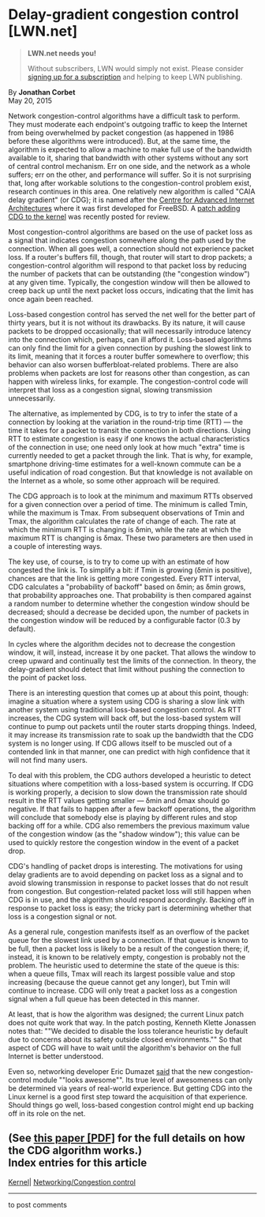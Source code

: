 # Delay-gradient congestion control [LWN.net]

> **LWN.net needs you!**
> 
> Without subscribers, LWN would simply not exist. Please consider [signing up for a subscription](/Promo/nst-nag2/subscribe) and helping to keep LWN publishing. 

By **Jonathan Corbet**  
May 20, 2015 

Network congestion-control algorithms have a difficult task to perform. They must moderate each endpoint's outgoing traffic to keep the Internet from being overwhelmed by packet congestion (as happened in 1986 before these algorithms were introduced). But, at the same time, the algorithm is expected to allow a machine to make full use of the bandwidth available to it, sharing that bandwidth with other systems without any sort of central control mechanism. Err on one side, and the network as a whole suffers; err on the other, and performance will suffer. So it is not surprising that, long after workable solutions to the congestion-control problem exist, research continues in this area. One relatively new algorithm is called "CAIA delay gradient" (or CDG); it is named after the [Centre for Advanced Internet Architectures](http://caia.swin.edu.au/) where it was first developed for FreeBSD. A [patch adding CDG to the kernel](/Articles/645015/) was recently posted for review. 

Most congestion-control algorithms are based on the use of packet loss as a signal that indicates congestion somewhere along the path used by the connection. When all goes well, a connection should not experience packet loss. If a router's buffers fill, though, that router will start to drop packets; a congestion-control algorithm will respond to that packet loss by reducing the number of packets that can be outstanding (the "congestion window") at any given time. Typically, the congestion window will then be allowed to creep back up until the next packet loss occurs, indicating that the limit has once again been reached. 

Loss-based congestion control has served the net well for the better part of thirty years, but it is not without its drawbacks. By its nature, it will cause packets to be dropped occasionally; that will necessarily introduce latency into the connection which, perhaps, can ill afford it. Loss-based algorithms can only find the limit for a given connection by pushing the slowest link to its limit, meaning that it forces a router buffer somewhere to overflow; this behavior can also worsen bufferbloat-related problems. There are also problems when packets are lost for reasons other than congestion, as can happen with wireless links, for example. The congestion-control code will interpret that loss as a congestion signal, slowing transmission unnecessarily. 

The alternative, as implemented by CDG, is to try to infer the state of a connection by looking at the variation in the round-trip time (RTT) — the time it takes for a packet to transit the connection in both directions. Using RTT to estimate congestion is easy if one knows the actual characteristics of the connection in use; one need only look at how much "extra" time is currently needed to get a packet through the link. That is why, for example, smartphone driving-time estimates for a well-known commute can be a useful indication of road congestion. But that knowledge is not available on the Internet as a whole, so some other approach will be required. 

The CDG approach is to look at the minimum and maximum RTTs observed for a given connection over a period of time. The minimum is called Τmin, while the maximum is Τmax. From subsequent observations of Τmin and Τmax, the algorithm calculates the rate of change of each. The rate at which the minimum RTT is changing is δmin, while the rate at which the maximum RTT is changing is δmax. These two parameters are then used in a couple of interesting ways. 

The key use, of course, is to try to come up with an estimate of how congested the link is. To simplify a bit: if Τmin is growing (δmin is positive), chances are that the link is getting more congested. Every RTT interval, CDG calculates a "probability of backoff" based on δmin; as δmin grows, that probability approaches one. That probability is then compared against a random number to determine whether the congestion window should be decreased; should a decrease be decided upon, the number of packets in the congestion window will be reduced by a configurable factor (0.3 by default). 

In cycles where the algorithm decides not to decrease the congestion window, it will, instead, increase it by one packet. That allows the window to creep upward and continually test the limits of the connection. In theory, the delay-gradient should detect that limit without pushing the connection to the point of packet loss. 

There is an interesting question that comes up at about this point, though: imagine a situation where a system using CDG is sharing a slow link with another system using traditional loss-based congestion control. As RTT increases, the CDG system will back off, but the loss-based system will continue to pump out packets until the router starts dropping things. Indeed, it may increase its transmission rate to soak up the bandwidth that the CDG system is no longer using. If CDG allows itself to be muscled out of a contended link in that manner, one can predict with high confidence that it will not find many users. 

To deal with this problem, the CDG authors developed a heuristic to detect situations where competition with a loss-based system is occurring. If CDG is working properly, a decision to slow down the transmission rate should result in the RTT values getting smaller — δmin and δmax should go negative. If that fails to happen after a few backoff operations, the algorithm will conclude that somebody else is playing by different rules and stop backing off for a while. CDG also remembers the previous maximum value of the congestion window (as the "shadow window"); this value can be used to quickly restore the congestion window in the event of a packet drop. 

CDG's handling of packet drops is interesting. The motivations for using delay gradients are to avoid depending on packet loss as a signal and to avoid slowing transmission in response to packet losses that do not result from congestion. But congestion-related packet loss will still happen when CDG is in use, and the algorithm should respond accordingly. Backing off in response to packet loss is easy; the tricky part is determining whether that loss is a congestion signal or not. 

As a general rule, congestion manifests itself as an overflow of the packet queue for the slowest link used by a connection. If that queue is known to be full, then a packet loss is likely to be a result of the congestion there; if, instead, it is known to be relatively empty, congestion is probably not the problem. The heuristic used to determine the state of the queue is this: when a queue fills, Τmax will reach its largest possible value and stop increasing (because the queue cannot get any longer), but Τmin will continue to increase. CDG will only treat a packet loss as a congestion signal when a full queue has been detected in this manner. 

At least, that is how the algorithm was designed; the current Linux patch does not quite work that way. In the patch posting, Kenneth Klette Jonassen notes that: ""We decided to disable the loss tolerance heuristic by default due to concerns about its safety outside closed environments."" So that aspect of CDG will have to wait until the algorithm's behavior on the full Internet is better understood. 

Even so, networking developer Eric Dumazet [said](/Articles/645119/) that the new congestion-control module ""looks awesome"". Its true level of awesomeness can only be determined via years of real-world experience. But getting CDG into the Linux kernel is a good first step toward the acquisition of that experience. Should things go well, loss-based congestion control might end up backing off in its role on the net. 

(See [this paper [PDF]](http://caia.swin.edu.au/cv/dahayes/content/networking2011-cdg-preprint.pdf) for the full details on how the CDG algorithm works.)  
Index entries for this article  
---  
[Kernel](/Kernel/Index)| [Networking/Congestion control](/Kernel/Index#Networking-Congestion_control)  
  


* * *

to post comments 
